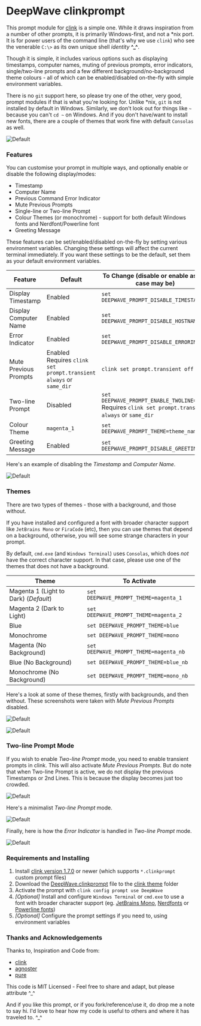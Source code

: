 # DeepWave clinkprompt

This prompt module for [clink](https://github.com/chrisant996/clink) is a simple one. While it draws inspiration from a number of other prompts, it is primarily Windows-first, and not a *nix port. It is for power users of the command line (that's why we use `clink`) who see the venerable `C:\>` as its own unique shell *identity* **^_^**.

Though it is simple, it includes various options such as displaying timestamps, computer names, muting of previous prompts, error indicators, single/two-line prompts and a few different background/no-background theme colours - all of which can be enabled/disabled on-the-fly with simple environment variables.

There is no `git` support here, so please try one of the other, very good, prompt modules if that is what you're looking for. Unlike *nix, `git` is not installed by default in Windows. Similarly, we don't look out for things like `~` because you can't `cd ~` on Windows. And if you don't have/want to install new fonts, there are a couple of themes that work fine with default `Consolas` as well.

![Default](images/default.png)



### Features

You can customise your prompt in multiple ways, and optionally enable or disable the following display/modes:

* Timestamp
* Computer Name
* Previous Command Error Indicator
* Mute Previous Prompts
* Single-line or Two-line Prompt
* Colour Themes (or monochrome) - support for both default Windows fonts and Nerdfont/Powerline font
* Greeting Message

These features can be set/enabled/disabled on-the-fly by setting various environment variables. Changing these settings will affect the current terminal immediately. If you want these settings to be the default, set them as your default environment variables.

| Feature               | Default                                                      | To Change (disable or enable as the case may be)             |
| --------------------- | ------------------------------------------------------------ | ------------------------------------------------------------ |
| Display Timestamp     | Enabled                                                      | `set DEEPWAVE_PROMPT_DISABLE_TIMESTAMP=1 `                   |
| Display Computer Name | Enabled                                                      | `set DEEPWAVE_PROMPT_DISABLE_HOSTNAME=1 `                    |
| Error Indicator       | Enabled                                                      | `set DEEPWAVE_PROMPT_DISABLE_ERRORIND=1`                     |
| Mute Previous Prompts | Enabled<br />Requires `clink set prompt.transient always` or `same_dir` | `clink set prompt.transient off`                             |
| Two-line Prompt       | Disabled                                                     | `set DEEPWAVE_PROMPT_ENABLE_TWOLINE=1`<br />Requires `clink set prompt.transient always` or `same_dir` |
| Colour Theme          | `magenta_1`                                                  | `set DEEPWAVE_PROMPT_THEME=theme_name`                       |
| Greeting Message      | Enabled                                                      | `set DEEPWAVE_PROMPT_DISABLE_GREETING=1`                     |

Here's an example of disabling the *Timestamp* and *Computer Name*.

![Default](images/segments.png)



### Themes

There are two types of themes - those with a background, and those without.

If you have installed and configured a font with broader character support like `JetBrains Mono` or `FiraCode` (etc), then you can use themes that depend on a background, otherwise, you will see some strange characters in your prompt.

By default, `cmd.exe` (and `Windows Terminal`) uses `Consolas`, which does *not* have the correct character support. In that case, please use one of the themes that does not have a background.

| Theme                                 | To Activate                            |
| ------------------------------------- | -------------------------------------- |
| Magenta 1 (Light to Dark) (*Default*) | `set DEEPWAVE_PROMPT_THEME=magenta_1`  |
| Magenta 2 (Dark to Light)             | `set DEEPWAVE_PROMPT_THEME=magenta_2`  |
| Blue                                  | `set DEEPWAVE_PROMPT_THEME=blue`       |
| Monochrome                            | `set DEEPWAVE_PROMPT_THEME=mono`       |
| Magenta (No Background)               | `set DEEPWAVE_PROMPT_THEME=magenta_nb` |
| Blue (No Background)                  | `set DEEPWAVE_PROMPT_THEME=blue_nb`    |
| Monochrome (No Background)            | `set DEEPWAVE_PROMPT_THEME=mono_nb`    |

Here's a look at some of these themes, firstly with backgrounds, and then without. These screenshots were taken with *Mute Previous Prompts* disabled.

![Default](images/themes-wibg.png)

![Default](images/themes-nobg.png)



### Two-line Prompt Mode

If you wish to enable *Two-line Prompt* mode, you need to enable transient prompts in clink. This will also activate *Mute Previous Prompts*. But do note that when Two-line Prompt is active, we do not display the previous Timestamps or 2nd Lines. This is because the display becomes just too crowded.

![Default](images/twoline.png)

Here's a minimalist *Two-line Prompt* mode.

![Default](images/twoline-minimal.png)

Finally, here is how the *Error Indicator* is handled in *Two-line Prompt* mode.

![Default](images/errors.png)



### Requirements and Installing

1. Install [clink version 1.7.0](https://github.com/chrisant996/clink/releases) or newer (which supports `*.clinkprompt` custom prompt files)
2. Download the [DeepWave.clinkprompt](DeepWave.clinkprompt) file to the [clink theme](https://chrisant996.github.io/clink/clink.html#custom-prompts) folder
3. Activate the prompt with `clink config prompt use DeepWave` 
4. *[Optional]* Install and configure `Windows Terminal` or `cmd.exe` to use a font with broader character support (eg. [JetBrains Mono](https://www.jetbrains.com/lp/mono/), [Nerdfonts](https://www.nerdfonts.com/font-downloads) or [Powerline fonts](https://github.com/powerline/fonts))
5. *[Optional]* Configure the prompt settings if you need to, using environment variables



### Thanks and Acknowledgements

Thanks to, Inspiration and Code from:

* [clink](https://github.com/chrisant996/clink)
* [agnoster](https://github.com/agnoster/agnoster-zsh-theme)
* [pure](https://github.com/sindresorhus/pure)

This code is MIT Licensed - Feel free to share and adapt, but please attribute ^_^

And if you like this prompt, or if you fork/reference/use it, do drop me a note to say hi. I'd love to hear how my code is useful to others and where it has traveled to. ^_^
